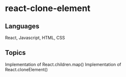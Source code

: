 # react-clone-element

## Languages
React, Javascript, HTML, CSS

## Topics
Implementation of React.children.map()
Implementation of React.cloneElement()
